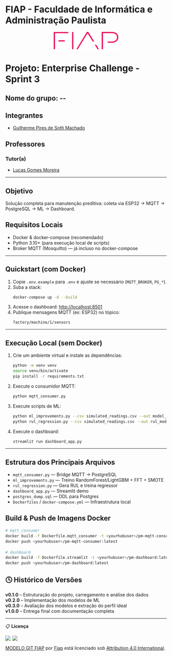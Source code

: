 # FIAP - Faculdade de Informática e Administração Paulista

<p align="center">
  <a href="https://www.fiap.com.br/">
    <img src="../assets/logo-fiap.png" alt="FIAP - Faculdade de Informática e Administração Paulista" width="40%" />
  </a>
</p>

#  Projeto: Enterprise Challenge - Sprint 3

## Nome do grupo: --

##  Integrantes
- [Guilherme Pires de Sotti Machado](https://www.linkedin.com/in/guilherme-pires-de-sotti-machado-296a7417a/)

##  Professores

### Tutor(a)
- [Lucas Gomes Moreira](https://www.linkedin.com/in/lucas-gomes-moreira-15a8452a/)

---

## Objetivo
Solução completa para manutenção preditiva: coleta via ESP32 → MQTT → PostgreSQL → ML → Dashboard.

## Requisitos Locais
- Docker & docker-compose (recomendado)
- Python 3.10+ (para execução local de scripts)
- Broker MQTT (Mosquitto) — já incluso no docker-compose

---

## Quickstart (com Docker)

1. Copie `.env.example` para `.env` e ajuste se necessário (`MQTT_BROKER`, `PG_*`).
2. Suba a stack:
   ```bash
   docker-compose up -d --build
   ```
3. Acesse o dashboard: [http://localhost:8501](http://localhost:8501)
4. Publique mensagens MQTT (ex: ESP32) no tópico:  
   ```
   factory/machine/1/sensors
   ```

---

## Execução Local (sem Docker)

1. Crie um ambiente virtual e instale as dependências:
   ```bash
   python -m venv venv
   source venv/bin/activate
   pip install -r requirements.txt
   ```
2. Execute o consumidor MQTT:
   ```bash
   python mqtt_consumer.py
   ```
3. Execute scripts de ML:
   ```bash
   python ml_improvements.py --csv simulated_readings.csv --out model_best.pkl
   python rul_regression.py --csv simulated_readings.csv --out rul_model.pkl
   ```
4. Execute o dashboard:
   ```bash
   streamlit run dashboard_app.py
   ```

---

## Estrutura dos Principais Arquivos

- `mqtt_consumer.py` — Bridge MQTT → PostgreSQL
- `ml_improvements.py` — Treino RandomForest/LightGBM + FFT + SMOTE
- `rul_regression.py` — Gera RUL e treina regressor
- `dashboard_app.py` — Streamlit demo
- `postgres_dump.sql` — DDL para Postgres
- `Dockerfiles` / `docker-compose.yml` — Infraestrutura local


## Build & Push de Imagens Docker

```bash
# mqtt_consumer
docker build -f Dockerfile.mqtt_consumer -t <yourhubuser>/pm-mqtt-consumer:latest .
docker push <yourhubuser>/pm-mqtt-consumer:latest

# dashboard
docker build -f Dockerfile.streamlit -t <yourhubuser>/pm-dashboard:latest .
docker push <yourhubuser>/pm-dashboard:latest
```

## 🕓 Histórico de Versões

**v0.1.0** – Estruturação do projeto, carregamento e análise dos dados  
**v0.2.0** – Implementação dos modelos de ML  
**v0.3.0** – Avaliação dos modelos e extração do perfil ideal  
**v1.0.0** – Entrega final com documentação completa

---

📋 **Licença**

<img src="https://mirrors.creativecommons.org/presskit/icons/cc.svg" width="22px" style="vertical-align:text-bottom; margin-right:2px;" /> <img src="https://mirrors.creativecommons.org/presskit/icons/by.svg" width="22px" style="vertical-align:text-bottom;" />  
<p xmlns:dct="http://purl.org/dc/terms/">
<a property="dct:title" href="https://github.com/agodoi/template">MODELO GIT FIAP</a> por 
<a property="cc:attributionName" href="https://fiap.com.br">Fiap</a> está licenciado sob 
<a href="http://creativecommons.org/licenses/by/4.0/" rel="license">Attribution 4.0 International</a>.
</p>
